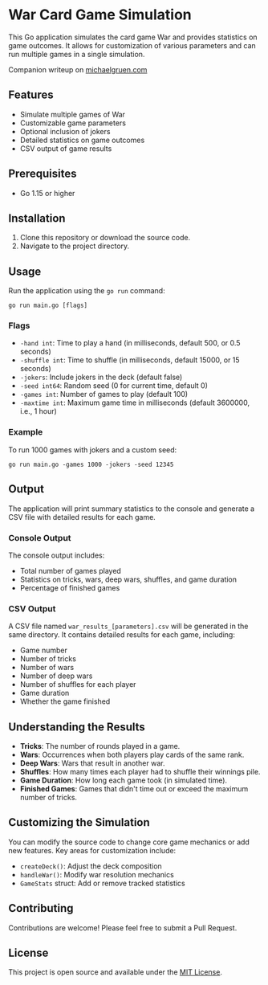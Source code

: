 # War Card Game Simulation

This Go application simulates the card game War and provides statistics on game outcomes. It allows for customization of various parameters and can run multiple games in a single simulation.

Companion writeup on [michaelgruen.com](https://michaelgruen.com/)

## Features

- Simulate multiple games of War
- Customizable game parameters
- Optional inclusion of jokers
- Detailed statistics on game outcomes
- CSV output of game results

## Prerequisites

- Go 1.15 or higher

## Installation

1. Clone this repository or download the source code.
2. Navigate to the project directory.

## Usage

Run the application using the `go run` command:

```
go run main.go [flags]
```

### Flags

- `-hand int`: Time to play a hand (in milliseconds, default 500, or 0.5 seconds)
- `-shuffle int`: Time to shuffle (in milliseconds, default 15000, or 15 seconds)
- `-jokers`: Include jokers in the deck (default false)
- `-seed int64`: Random seed (0 for current time, default 0)
- `-games int`: Number of games to play (default 100)
- `-maxtime int`: Maximum game time in milliseconds (default 3600000, i.e., 1 hour)

### Example

To run 1000 games with jokers and a custom seed:

```
go run main.go -games 1000 -jokers -seed 12345
```

## Output

The application will print summary statistics to the console and generate a CSV file with detailed results for each game.

### Console Output

The console output includes:

- Total number of games played
- Statistics on tricks, wars, deep wars, shuffles, and game duration
- Percentage of finished games

### CSV Output

A CSV file named `war_results_[parameters].csv` will be generated in the same directory. It contains detailed results for each game, including:

- Game number
- Number of tricks
- Number of wars
- Number of deep wars
- Number of shuffles for each player
- Game duration
- Whether the game finished

## Understanding the Results

- **Tricks**: The number of rounds played in a game.
- **Wars**: Occurrences when both players play cards of the same rank.
- **Deep Wars**: Wars that result in another war.
- **Shuffles**: How many times each player had to shuffle their winnings pile.
- **Game Duration**: How long each game took (in simulated time).
- **Finished Games**: Games that didn't time out or exceed the maximum number of tricks.

## Customizing the Simulation

You can modify the source code to change core game mechanics or add new features. Key areas for customization include:

- `createDeck()`: Adjust the deck composition
- `handleWar()`: Modify war resolution mechanics
- `GameStats` struct: Add or remove tracked statistics

## Contributing

Contributions are welcome! Please feel free to submit a Pull Request.

## License

This project is open source and available under the [MIT License](LICENSE).